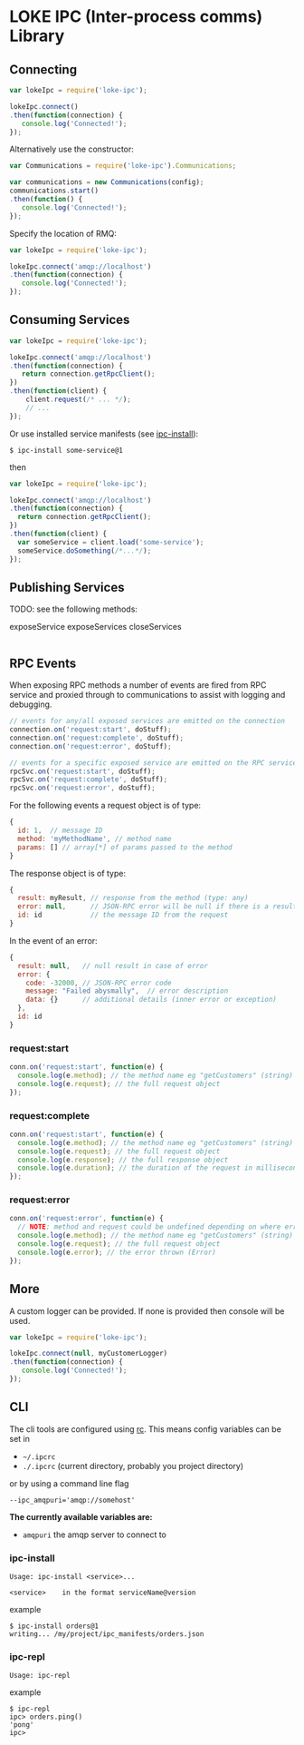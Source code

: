 # LOKE IPC (Inter-process comms) Library



## Connecting

```js
var lokeIpc = require('loke-ipc');

lokeIpc.connect()
.then(function(connection) {
   console.log('Connected!');
});
```

Alternatively use the constructor:
```js
var Communications = require('loke-ipc').Communications;

var communications = new Communications(config);
communications.start()
.then(function() {
   console.log('Connected!');
});
```

Specify the location of RMQ:

```js
var lokeIpc = require('loke-ipc');

lokeIpc.connect('amqp://localhost')
.then(function(connection) {
   console.log('Connected!');
});
```


## Consuming Services

```js
var lokeIpc = require('loke-ipc');

lokeIpc.connect('amqp://localhost')
.then(function(connection) {
   return connection.getRpcClient();
})
.then(function(client) {
    client.request(/* ... */);
    // ...
});
```

Or use installed service manifests (see [ipc-install](#ipc-install)):

```
$ ipc-install some-service@1
```

then

```js
var lokeIpc = require('loke-ipc');

lokeIpc.connect('amqp://localhost')
.then(function(connection) {
  return connection.getRpcClient();
})
.then(function(client) {
  var someService = client.load('some-service');
  someService.doSomething(/*...*/);
});
```

## Publishing Services

TODO: see the following methods:

exposeService
exposeServices
closeServices

```js


```

## RPC Events

When exposing RPC methods a number of events are fired from RPC service and proxied through to communications to assist with logging and debugging.

```js
// events for any/all exposed services are emitted on the connection
connection.on('request:start', doStuff);
connection.on('request:complete', doStuff);
connection.on('request:error', doStuff);

// events for a specific exposed service are emitted on the RPC service itself
rpcSvc.on('request:start', doStuff);
rpcSvc.on('request:complete', doStuff);
rpcSvc.on('request:error', doStuff);
```

For the following events a request object is of type:

```js
{
  id: 1,  // message ID
  method: 'myMethodName', // method name
  params: [] // array[*] of params passed to the method
}
```

The response object is of type:

```js
{
  result: myResult, // response from the method (type: any)
  error: null,      // JSON-RPC error will be null if there is a result
  id: id            // the message ID from the request
}
```

In the event of an error:
```js
{
  result: null,   // null result in case of error
  error: {
    code: -32000, // JSON-RPC error code
    message: "Failed abysmally",  // error description
    data: {}      // additional details (inner error or exception)
  },
  id: id
}
```


### request:start

```js
conn.on('request:start', function(e) {
  console.log(e.method); // the method name eg "getCustomers" (string)
  console.log(e.request); // the full request object
});
```

### request:complete

```js
conn.on('request:start', function(e) {
  console.log(e.method); // the method name eg "getCustomers" (string)
  console.log(e.request); // the full request object
  console.log(e.response); // the full response object
  console.log(e.duration); // the duration of the request in milliseconds (double)
});
```

### request:error

```js
conn.on('request:error', function(e) {
  // NOTE: method and request could be undefined depending on where error was thrown (ie: if before message was parsed)
  console.log(e.method); // the method name eg "getCustomers" (string)
  console.log(e.request); // the full request object
  console.log(e.error); // the error thrown (Error)
});
```



## More

A custom logger can be provided. If none is provided then console will be used.

```js
var lokeIpc = require('loke-ipc');

lokeIpc.connect(null, myCustomerLogger)
.then(function(connection) {
   console.log('Connected!');
});
```

## CLI

The cli tools are configured using [rc](https://github.com/dominictarr/rc).
This means config variables can be set in

- `~/.ipcrc`
- `./.ipcrc` (current directory, probably you project directory)

or by using a command line flag

```
--ipc_amqpuri='amqp://somehost'
```

**The currently available variables are:**

- `amqpuri` the amqp server to connect to

### ipc-install

```
Usage: ipc-install <service>...

<service>    in the format serviceName@version
```

example

```
$ ipc-install orders@1
writing... /my/project/ipc_manifests/orders.json
```

### ipc-repl

```
Usage: ipc-repl
```

example

```
$ ipc-repl
ipc> orders.ping()
'pong'
ipc>
```
